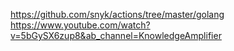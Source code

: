 https://github.com/snyk/actions/tree/master/golang
https://www.youtube.com/watch?v=5bGySX6zup8&ab_channel=KnowledgeAmplifier